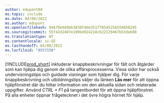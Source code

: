```yaml
---
author: edupont04
ms.topic: include
ms.date: 04/08/2022
ms.author: edupont
ms.openlocfilehash: 94679e949bb3830f4be351f70545256550856295
ms.sourcegitcommit: 55f42d2407e109b4924218cb22129467b53deb08
ms.translationtype: HT
ms.contentlocale: sv-SE
ms.lasthandoff: 04/08/2022
ms.locfileid: "8557150"
---
```

[!INCLUDE[prod_short](prod_short.md)] inkluderar knappbeskrivningar för fält och åtgärder som kan hjälpa dig genom de olika affärsprocesserna. Vissa sidor har också undervisningstips och guidade visningar som hjälper dig. För varje knappbeskrivning och utbildningstips väljer du länken **Läs mer** för att öppna hjälpfönstret där du hittar information om den aktuella sidan och relaterade uppgifter. Använd *CTRL + F1* på tangentbordet för att öppna hjälpfönstret. På alla enheter öppnar frågetecknet i det övre högra hörnet för hjälp.  
